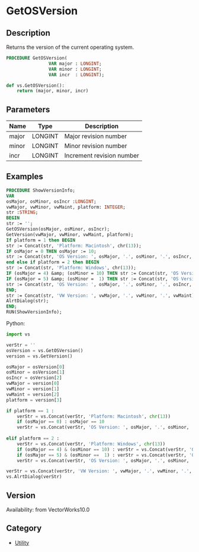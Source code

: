 # GetOSVersion

## Description
Returns the version of the current operating system.

```pascal
PROCEDURE GetOSVersion(
				VAR major : LONGINT;
				VAR minor : LONGINT;
				VAR incr  : LONGINT);
```

```python
def vs.GetOSVersion():
    return (major, minor, incr)
```

## Parameters
|Name|Type|Description|
|---|---|---|
|major|LONGINT|Major revision number|
|minor|LONGINT|Minor revision number|
|incr|LONGINT|Increment revision number|

## Examples
```pascal
PROCEDURE ShowVersionInfo;
VAR
osMajor, osMinor, osIncr :LONGINT;
vwMajor, vwMinor, vwMaint, platform: INTEGER;
str :STRING;
BEGIN
str := '';
GetOSVersion(osMajor, osMinor, osIncr);
GetVersion(vwMajor, vwMinor, vwMaint, platform);
If platform = 1 then BEGIN
str := Concat(str, 'Platform: Macintosh', chr(13));
IF osMajor = 0 THEN osMajor := 10;
str := Concat(str, 'OS Version: ', osMajor, '.', osMinor, '.', osIncr, chr(13));
end else if platform = 2 then BEGIN
str := Concat(str, 'Platform: Windows', chr(13));
IF (osMajor = 4) &amp; (osMinor = 10) THEN str := Concat(str, 'OS Version: 98 SE', chr(13)) ELSE 
IF (osMajor = 5) &amp; (osMinor =  1) THEN str := Concat(str, 'OS Version: XP',    chr(13)) ELSE 
str := Concat(str, 'OS Version: ', osMajor, '.', osMinor, '.', osIncr, chr(13));
END;
str := Concat(str, 'VW Version: ', vwMajor, '.', vwMinor, '.', vwMaint);
AlrtDialog(str);
END;
RUN(ShowVersionInfo);
```
Python:
```python
import vs

verStr = ''
osVersion = vs.GetOSVersion()
version = vs.GetVersion()

osMajor = osVersion[0]
osMinor = osVersion[1]
osIncr = osVersion[2]
vwMajor = version[0]
vwMinor = version[1]
vwMaint = version[2]
platform = version[3]

if platform == 1 :
	verStr = vs.Concat(verStr, 'Platform: Macintosh', chr(13))
	if (osMajor == 0) : osMajor == 10
	verStr = vs.Concat(verStr, 'OS Version: ', osMajor, '.', osMinor, '.', osIncr, chr(13))
	
elif platform == 2 :
	verStr = vs.Concat(verStr, 'Platform: Windows', chr(13))
	if (osMajor == 4) & (osMinor == 10) : verStr = vs.Concat(verStr, 'OS Version: 98 SE', chr(13)) 
	if (osMajor == 5) & (osMinor ==  1) : verStr = vs.Concat(verStr, 'OS Version: XP',    chr(13)) 
	verStr = vs.Concat(verStr, 'OS Version: ', osMajor, '.', osMinor, '.', osIncr, chr(13))

verStr = vs.Concat(verStr, 'VW Version: ', vwMajor, '.', vwMinor, '.', vwMaint)
vs.AlrtDialog(verStr)
```

## Version
Availability: from VectorWorks10.0

## Category
* [Utility](../Categories/Utility.md)
